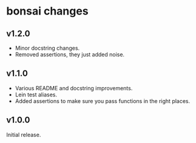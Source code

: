 # bonsai changes

## v1.2.0

 * Minor docstring changes.
 * Removed assertions, they just added noise.

## v1.1.0

 * Various README and docstring improvements.
 * Lein test aliases.
 * Added assertions to make sure you pass functions in the right places.

## v1.0.0

Initial release.
